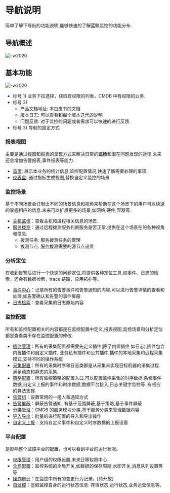 # 导航说明

简单了解下导航的功能说明,能够快速的了解蓝鲸监控的功能分布.

## 导航概述

![-w2020](media/15744150013260.jpg)

## 基本功能

![-w2020](media/15755413243959.jpg)

* 标号 1) 业务下拉选择，获取有权限的列表，CMDB 中有权限的业务.
* 标号 2)
    * 产品文档地址: 本白皮书的文档
    * 版本日志: 可以查看到每个版本迭代的说明
    * 问题反馈: 对于监控的问题或者需求可以快速的进行反馈.
* 标号 3) 导航的固定方式

### 报表视图

主要是通过视图和报表的呈现方式来解决日常的**巡检**和潜在问题发现的途径.未来还会增加告警报表,事件报表等能力.

* [首页](report/home.md): 展示本业务的统计信息,监控配置情况,快速了解需要处理的事项.
* [仪表盘](report/dashboard.md): 通过指标生成视图,替换自定义监控的场景

### 监控场景

基于不同场景会订制出不同的场景信息和视角来帮助在这个场景下的用户可以快速的掌握相应的信息.未来可以扩展更多的场景,如网络,硬件,容器等.

* [主机监控](scene/host-monitor.md)：查看主机和进程相关信息的场景.
* [服务拨测](scene/dial.md)：通过远程拨测服务判断服务是否正常.提供在这个场景在的各种视角和信息.
    * 拨测任务: 服务拨测任务的管理
    * 拨测节点: 服务拨测需要的源节点设置

### 分析定位

在收到告警后进行一个快速的问题定位,将提供各种定位工具,如事件、日志的检索，还会有数据检索，trace 链路，应用拓扑等。

* [事件中心](analyze/event.md)：记录所有的告警事件和告警通知的内容,可以进行告警详情的查看和处理,如告警确认和告警的事件屏蔽
* [日志检索](analyze/log-search.md)：查看采集的日志原始内容

### 监控配置

所有和监控配置相关的内容都是在监控配置中定义,报表视图,监控场景和分析定位都是查看类不存在监控配置的修改.

* [插件管理](conf/plugins.md)：所有的采集配置都需要先定义插件(除了内置插件 如日志),插件包含内置插件和自定义插件, 业务私有插件和公共插件,插件的本地采集和远程采集模式,支持不同的操作系统
* [采集配置](conf/collect-tasks.md)：所有的采集时序和日志类都是从采集来实现目标机器的采集过程. 满足动态和静态的采集.
* [策略配置](conf/rules.md)：所有监控策略的配置入口,可以配置监控采集的时序数据,系统事件数据,自定义上报的事件和时序数据,数据平台接入,日志关键字监控等. 有相应的算法支撑.
* [告警组](conf/alarm-group.md)：设置常用的一组人和通知方式
* [告警屏蔽](conf/block.md)：屏蔽告警通知, 有基于范围屏蔽,基于策略,基于事件屏蔽
* [分类管理](conf/service-class.md)：CMDB 的服务模块分类,基于服务分类来管理数据内容
* [导入导出](conf/import-export.md)：批量的进行配置的导入和导出操作
* [自定义上报](conf/custom-report.md)：支持自定义事件和自定义时序数据的上报设置

### 平台配置

是影响整个监控平台的配置，也可以看到平台的运行状况。

* [权限管理](global/permissions.md)：用户组的权限设置,未来迁移权限中心
* [全局配置](global/admin-config.md)：监控系统的全局开关,如数据的保存周期,水印开关,消息队列设置等等
* [操作审计](global/audit.md)：在监控中所有的变更行为记录。[待开放]
* [自监控](global/self-monitor.md)：蓝鲸监控自身的运行状态信息: 存活状态,运行状态,业务运营信息等。


